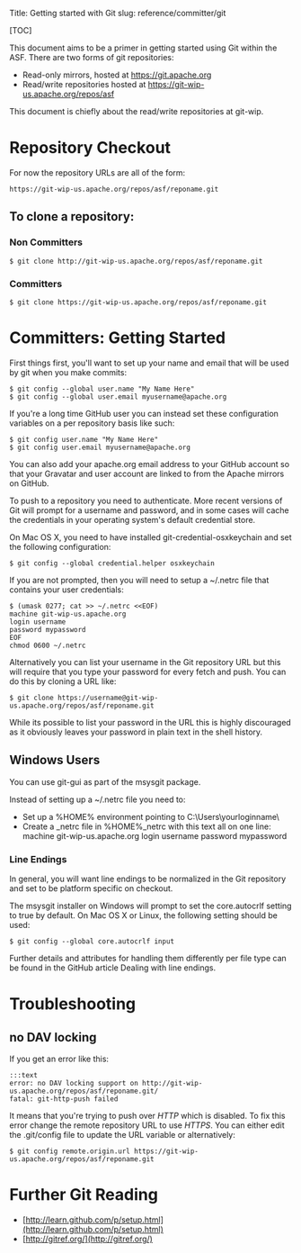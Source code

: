 Title: Getting started with Git
slug: reference/committer/git

[TOC]

This document aims to be a primer in getting started using Git within the ASF.
There are two forms of git repositories:

- Read-only mirrors, hosted at <https://git.apache.org>
- Read/write repositories hosted at <https://git-wip-us.apache.org/repos/asf>

This document is chiefly about the read/write repositories at git-wip.

# Repository Checkout

For now the repository URLs are all of the form:

    https://git-wip-us.apache.org/repos/asf/reponame.git

## To clone a repository:

### Non Committers

    $ git clone http://git-wip-us.apache.org/repos/asf/reponame.git

### Committers

    $ git clone https://git-wip-us.apache.org/repos/asf/reponame.git


# Committers: Getting Started

First things first, you'll want to set up your name and email that will be used by git when you make commits:

    $ git config --global user.name "My Name Here"
    $ git config --global user.email myusername@apache.org

If you're a long time GitHub user you can instead set these configuration variables on a per repository basis like such:

    $ git config user.name "My Name Here"
    $ git config user.email myusername@apache.org

You can also add your apache.org email address to your GitHub account so that your Gravatar and user account are linked to from the Apache mirrors on GitHub.

To push to a repository you need to authenticate. More recent versions of Git will prompt for a username and password, and in some cases will cache the credentials in your operating system's default credential store.

On Mac OS X, you need to have installed git-credential-osxkeychain and set the following configuration:

    $ git config --global credential.helper osxkeychain

If you are not prompted, then you will need to setup a ~/.netrc file that contains your user credentials:

    $ (umask 0277; cat >> ~/.netrc <<EOF)
    machine git-wip-us.apache.org
    login username
    password mypassword
    EOF
    chmod 0600 ~/.netrc

Alternatively you can list your username in the Git repository URL but this will require that you type your password for every fetch and push. You can do this by cloning a URL like:

    $ git clone https://username@git-wip-us.apache.org/repos/asf/reponame.git

While its possible to list your password in the URL this is highly discouraged as it obviously leaves your password in plain text in the shell history.

## Windows Users

You can use git-gui as part of the msysgit package.

Instead of setting up a ~/.netrc file you need to:

- Set up a %HOME% environment pointing to C:\Users\yourloginname\
- Create a _netrc file in %HOME%\_netrc with this text all on one line: machine git-wip-us.apache.org login username password mypassword

### Line Endings

In general, you will want line endings to be normalized in the Git repository and set to be platform specific on checkout.

The msysgit installer on Windows will prompt to set the core.autocrlf setting to true by default. On Mac OS X or Linux, the following setting should be used:

    $ git config --global core.autocrlf input

Further details and attributes for handling them differently per file type can be found in the GitHub article Dealing with line endings.

# Troubleshooting

## no DAV locking

If you get an error like this:

    :::text
    error: no DAV locking support on http://git-wip-us.apache.org/repos/asf/reponame.git/
    fatal: git-http-push failed

It means that you're trying to push over *HTTP* which is disabled. To fix this error change the remote repository URL to use *HTTPS*. You can either edit the .git/config file to update the URL variable or alternatively:

    $ git config remote.origin.url https://git-wip-us.apache.org/repos/asf/reponame.git


# Further Git Reading

- [http://learn.github.com/p/setup.html](http://learn.github.com/p/setup.html)
- [http://gitref.org/](http://gitref.org/)
